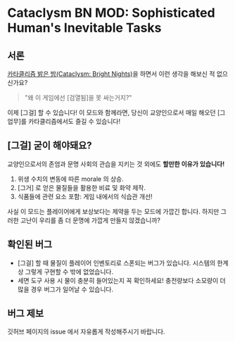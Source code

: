 # Cataclysm BN MOD: Sophisticated Human's Inevitable Tasks

## 서론

[카타클리즘 밝은 밤(Cataclysm: Bright Nights)](https://github.com/cataclysmbnteam/Cataclysm-BN)을 하면서 이런 생각을 해보신 적 없으신가요?

> "왜 이 게임에선 [검열됨]을 못 싸는거지?"

이제 [그걸] 할 수 있습니다! 이 모드와 함께라면, 당신이 교양인으로서 매일 해오던 [그 업무]를 카타클리즘에서도 즐길 수 있습니다!


## [그걸] 굳이 해야돼요?

교양인으로서의 존엄과 문명 사회의 관습을 지키는 것 외에도 **할만한 이유가 있습니다!**

1. 위생 수치의 변동에 따른 morale 의 상승.
2. [그거] 로 얻은 물질들을 활용한 비료 및 화약 제작.
3. 식품들에 관련 요소 포함: 게임 내에서의 식습관 개선!

사실 이 모드는 플레이어에게 보상보다는 제약을 두는 모드에 가깝긴 합니다. 하지만 그러한 고난이 우리를 좀 더 문명에 가깝게 만들지 않겠습니까?


## 확인된 버그

- [그걸] 할 때 물질이 플레이어 인벤토리로 스폰되는 버그가 있습니다. 시스템의 한계상 그렇게 구현할 수 밖에 없었습니다.
- 세면 도구 사용 시 물이 충분히 들어있는지 꼭 확인하세요! 충전량보다 소모량이 더 많을 경우 버그가 일어날 수 있습니다.

## 버그 제보

깃허브 페이지의 issue 에서 자유롭게 작성해주시기 바랍니다.